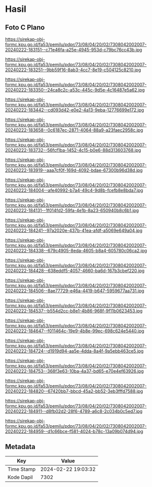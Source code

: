 # Hasil

## Foto C Plano

https://sirekap-obj-formc.kpu.go.id/fa53/pemilu/pdpr/73/08/04/20/02/7308042002007-20240222-183151--c71e46fa-a25e-4945-953d-c79bc76cc43b.jpg

https://sirekap-obj-formc.kpu.go.id/fa53/pemilu/pdpr/73/08/04/20/02/7308042002007-20240222-183251--9bb59f16-8ab3-4cc7-8e19-c504125c8210.jpg

https://sirekap-obj-formc.kpu.go.id/fa53/pemilu/pdpr/73/08/04/20/02/7308042002007-20240222-183350--24ca8c2c-a53c-445c-9d5e-4c16487e5a62.jpg

https://sirekap-obj-formc.kpu.go.id/fa53/pemilu/pdpr/73/08/04/20/02/7308042002007-20240222-183442--cd093d42-e0e2-4a13-9eba-12776699e172.jpg

https://sirekap-obj-formc.kpu.go.id/fa53/pemilu/pdpr/73/08/04/20/02/7308042002007-20240222-183658--0c6187ec-2871-4064-88a9-a23faec2958c.jpg

https://sirekap-obj-formc.kpu.go.id/fa53/pemilu/pdpr/73/08/04/20/02/7308042002007-20240222-183732--56fcf1ba-1452-4c15-b0e6-88d313603768.jpg

https://sirekap-obj-formc.kpu.go.id/fa53/pemilu/pdpr/73/08/04/20/02/7308042002007-20240222-183919--aaa7cf0f-169d-4092-bdae-67300b96d38d.jpg

https://sirekap-obj-formc.kpu.go.id/fa53/pemilu/pdpr/73/08/04/20/02/7308042002007-20240222-184004--afe40992-b7a4-49c4-9d8b-fcefb8e8bda7.jpg

https://sirekap-obj-formc.kpu.go.id/fa53/pemilu/pdpr/73/08/04/20/02/7308042002007-20240222-184131--1f014fd2-59fa-4e1b-8a23-650940b8c6b1.jpg

https://sirekap-obj-formc.kpu.go.id/fa53/pemilu/pdpr/73/08/04/20/02/7308042002007-20240222-184241--97a2020e-437b-41ea-afdf-a5069e649a04.jpg

https://sirekap-obj-formc.kpu.go.id/fa53/pemilu/pdpr/73/08/04/20/02/7308042002007-20240222-184338--679c4905-8eda-4605-b8a4-605780c06ca2.jpg

https://sirekap-obj-formc.kpu.go.id/fa53/pemilu/pdpr/73/08/04/20/02/7308042002007-20240222-184428--638eddf5-4057-4660-ba6d-167b3cbef220.jpg

https://sirekap-obj-formc.kpu.go.id/fa53/pemilu/pdpr/73/08/04/20/02/7308042002007-20240222-184506--8ae77729-e46a-4419-b647-5959677aa731.jpg

https://sirekap-obj-formc.kpu.go.id/fa53/pemilu/pdpr/73/08/04/20/02/7308042002007-20240222-184537--b554d2cc-b8e1-4b86-968f-9f11b0623453.jpg

https://sirekap-obj-formc.kpu.go.id/fa53/pemilu/pdpr/73/08/04/20/02/7308042002007-20240222-184647--f011464c-19e9-4b8e-99ec-698c624e5440.jpg

https://sirekap-obj-formc.kpu.go.id/fa53/pemilu/pdpr/73/08/04/20/02/7308042002007-20240222-184724--d1919d94-aa5e-4dda-8a4f-9a5ebb463ce5.jpg

https://sirekap-obj-formc.kpu.go.id/fa53/pemilu/pdpr/73/08/04/20/02/7308042002007-20240222-184753--368f3e63-10ba-4a37-bd65-e70e4ef63926.jpg

https://sirekap-obj-formc.kpu.go.id/fa53/pemilu/pdpr/73/08/04/20/02/7308042002007-20240222-184820--67420bb7-bbcd-45a2-bb52-3eb3fffd7588.jpg

https://sirekap-obj-formc.kpu.go.id/fa53/pemilu/pdpr/73/08/04/20/02/7308042002007-20240222-184911--d8fb02d2-28f6-4789-a6c8-2c034b0c5ed7.jpg

https://sirekap-obj-formc.kpu.go.id/fa53/pemilu/pdpr/73/08/04/20/02/7308042002007-20240222-184959--d1c66bce-f581-4024-b78c-13a09b074d94.jpg


## Metadata

| Key        | Value               |
| ---------- | ------------------- |
| Time Stamp | 2024-02-22 19:03:32 |
| Kode Dapil | 7302                |



